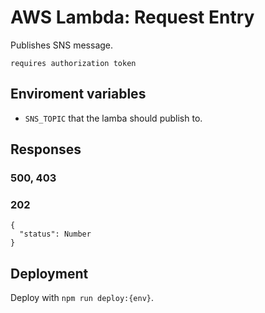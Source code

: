 # AWS Lambda: Request Entry

Publishes SNS message.

`requires authorization token`

## Enviroment variables

* `SNS_TOPIC` that the lamba should publish to.

## Responses

### 500, 403
### 202
```
{
  "status": Number
}
```

## Deployment
Deploy with `npm run deploy:{env}`.

